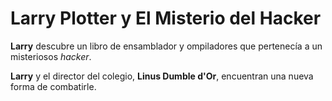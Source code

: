 # Larry Plotter y El Misterio del Hacker

**Larry** descubre un libro de ensamblador y ompiladores que pertenecía a un misteriosos *hacker*.

**Larry** y el director del colegio, **Linus Dumble d'Or**, encuentran una nueva forma de combatirle.
